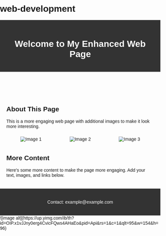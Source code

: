 # web-development
<!DOCTYPE html>
<html lang="en">
<head>
    <meta charset="UTF-8">
    <meta name="viewport" content="width=device-width, initial-scale=1.0">
    <title>My Enhanced Web Page</title>
    <style>
        body {
            font-family: Arial, sans-serif;
            margin: 0;
            padding: 0;
        }
        header, footer {
            background-color: #333;
            color: white;
            padding: 20px;
            text-align: center;
        }
        main {
            padding: 20px;
        }
        img {
            max-width: 100%;
            height: auto;
        }
        .gallery {
            display: flex;
            justify-content: space-around;
            flex-wrap: wrap;
        }
        .gallery img {
            margin: 10px;
        }
    </style>
</head>
<body>
    <header>
        <h1>Welcome to My Enhanced Web Page</h1>
    </header>
    <main>
        <h2>About This Page</h2>
        <p>This is a more engaging web page with additional images to make it look more interesting.</p>
        <div class="gallery">
            <img src="https://via.placeholder.com/300" alt="Image 1">
            <img src="https://via.placeholder.com/300" alt="Image 2">
            <img src="https://via.placeholder.com/300" alt="Image 3">
        </div>
        <h2>More Content</h2>
        <p>Here's some more content to make the page more engaging. Add your text, images, and links below.</p>
    </main>
    <footer>
        <p>Contact: example@example.com</p>
    </footer>
</body>
</html>
![image alt](https://up.yimg.com/ib/th?id=OIP.x1vJJny0erg4CvicFQws4AHaEo&pid=Api&rs=1&c=1&qlt=95&w=154&h=96)
